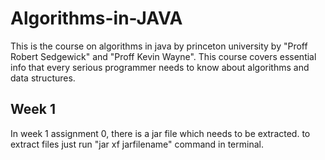 # Algorithms-in-JAVA

This is the course on algorithms in java by princeton university by "Proff Robert Sedgewick" and "Proff Kevin Wayne".
This course covers essential info that every serious programmer needs to know about algorithms and data structures.

## Week 1

In week 1 assignment 0, there is a jar file which needs to be extracted. to extract files just run "jar xf jarfilename"
command in terminal.

